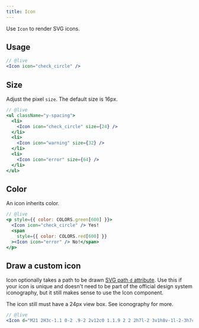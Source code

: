 ```yaml
---
title: Icon
---
```


<lede>Use `Icon` to render SVG icons.</lede>

## Usage

```jsx
// @live
<Icon icon="check_circle" />
```

## Size

Adjust the pixel `size`. The default size is 16px.

```jsx
// @live
<ul className="y-spacing">
  <li>
    <Icon icon="check_circle" size={24} />
  </li>
  <li>
    <Icon icon="warning" size={32} />
  </li>
  <li>
    <Icon icon="error" size={64} />
  </li>
</ul>
```

## Color

An icon inherits color.

```jsx
// @live
<p style={{ color: COLORS.green[600] }}>
  <Icon icon="check_circle" /> Yes!
  <span
    style={{ color: COLORS.red[600] }}
  ><Icon icon="error" /> No!</span>
</p>
```

## Draw a custom icon

Icon optionally takes a path to be drawn [SVG path `d` attribute](https://developer.mozilla.org/en-US/docs/Web/SVG/Attribute/d). Use this if your icon is unique and doesn't need to be part of the official design system iconography, but it still makes sense to use the Icon component.

The icon still must have a 24px view box. See <gastby-link to="/styles/iconography">iconography</gatsby-link> for more.

```jsx
// @live
<Icon d="M21 2H3c-1.1 0-2 .9-2 2v12c0 1.1.9 2 2 2h7l-2 3v1h8v-1l-2-3h7c1.1 0 2-.9 2-2V4c0-1.1-.9-2-2-2zm0 12H3V4h18v10z" />
```